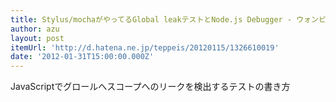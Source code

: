 ```yaml
---
title: Stylus/mochaがやってるGlobal leakテストとNode.js Debugger - ウォンビン ビール瓶。
author: azu
layout: post
itemUrl: 'http://d.hatena.ne.jp/teppeis/20120115/1326610019'
date: '2012-01-31T15:00:00.000Z'
---
```

JavaScriptでグロールへスコープへのリークを検出するテストの書き方
